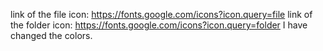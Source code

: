 link of the file icon: https://fonts.google.com/icons?icon.query=file
link of the folder icon: https://fonts.google.com/icons?icon.query=folder
I have changed the colors.